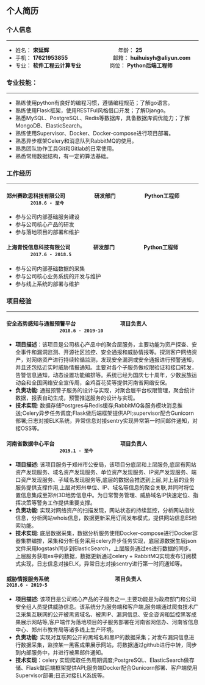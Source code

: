 ## 个人简历

### 个人信息
* * *

- 姓名： __宋延辉__&nbsp;&nbsp;&nbsp;&nbsp;&nbsp;&nbsp;&nbsp;&nbsp;&nbsp;&nbsp;&nbsp;&nbsp;&nbsp;&nbsp;&nbsp;&nbsp;&nbsp;&nbsp;&nbsp;&nbsp;&nbsp;&nbsp;&nbsp;&nbsp;&nbsp;&nbsp;&nbsp;&nbsp;&nbsp;&nbsp;&nbsp;&nbsp;&nbsp;&nbsp;&nbsp;&nbsp;&nbsp;&nbsp;&nbsp;&nbsp;&nbsp;&nbsp;&nbsp;&nbsp;&nbsp;&nbsp;年龄： __25__
- 手机： __17621953855__&nbsp;&nbsp;&nbsp;&nbsp;&nbsp;&nbsp;&nbsp;&nbsp;&nbsp;&nbsp;&nbsp;&nbsp;&nbsp;&nbsp;&nbsp;&nbsp;&nbsp;&nbsp;&nbsp;&nbsp;&nbsp;&nbsp;&nbsp;&nbsp;&nbsp;&nbsp;&nbsp;&nbsp;&nbsp;&nbsp;邮箱： __huihuisyh@aliyun.com__
- 专业： __软件工程云计算专业__&nbsp;&nbsp;&nbsp;&nbsp;&nbsp;&nbsp;&nbsp;&nbsp;&nbsp;&nbsp;&nbsp;&nbsp;&nbsp;&nbsp;&nbsp;&nbsp;&nbsp;&nbsp;&nbsp;岗位： __Python后端工程师__

### 专业技能：
* * *
- 熟练使用python有良好的编程习惯，遵循编程规范；了解go语言。
- 熟练使用Flask框架，使用RESTFul风格借口开发；了解Django。
- 熟悉MySQL、PostgreSQL、Redis等数据库，具备数据库调优能力；了解MongoDB、ElasticSearch。
- 熟练使用Supervisor、Docker、Docker-compose进行项目部署。
- 熟悉异步框架Celery和消息队列RabbitMQ的使用。
- 熟悉团队协作工具Git和Gitlab的日常使用。
- 熟悉常用数据结构，有一定的算法基础。

### 工作经历
* * *
#### __郑州赛欧思科技有限公司__ &nbsp;&nbsp;&nbsp;&nbsp;&nbsp;&nbsp;&nbsp;&nbsp;&nbsp;&nbsp;&nbsp;&nbsp;&nbsp;&nbsp;&nbsp;&nbsp;&nbsp;&nbsp;&nbsp;&nbsp;&nbsp; __研发部门__  &nbsp;&nbsp;&nbsp;&nbsp;&nbsp;&nbsp;&nbsp;&nbsp;&nbsp;&nbsp;&nbsp;&nbsp;&nbsp;&nbsp;&nbsp;&nbsp;&nbsp;&nbsp;&nbsp;&nbsp;&nbsp; __Python工程师__ &nbsp;&nbsp;&nbsp;&nbsp;&nbsp;&nbsp;&nbsp;&nbsp;&nbsp;&nbsp;&nbsp;&nbsp;&nbsp;&nbsp;&nbsp;&nbsp;&nbsp;&nbsp;&nbsp;`2018.6 - 至今`
- 参与公司内部基础服务建设
- 参与公司核心产品的研发
- 参与落地项目的部署和维护

#### __上海青悦信息科技有限公司__  &nbsp;&nbsp;&nbsp;&nbsp;&nbsp;&nbsp;&nbsp;&nbsp;&nbsp;&nbsp;&nbsp;&nbsp;&nbsp;&nbsp;&nbsp;&nbsp; __研发部门__ &nbsp;&nbsp;&nbsp;&nbsp;&nbsp;&nbsp;&nbsp;&nbsp;&nbsp;&nbsp;&nbsp;&nbsp;&nbsp;&nbsp;&nbsp;&nbsp;&nbsp;&nbsp;&nbsp;&nbsp;&nbsp; __Python工程师__ &nbsp;&nbsp;&nbsp;&nbsp;&nbsp;&nbsp;&nbsp;&nbsp;&nbsp;&nbsp;&nbsp;&nbsp;&nbsp;&nbsp;&nbsp;&nbsp;&nbsp;&nbsp;&nbsp;`2017.6 - 2018.5`
- 参与公司内部基础数据的采集
- 参与公司核心业务系统的开发与维护
- 参与线上系统的部署与维护

### 项目经验
* * *
#### __安全态势感知与通报预警平台__ &nbsp;&nbsp;&nbsp;&nbsp;&nbsp;&nbsp;&nbsp;&nbsp;&nbsp;&nbsp;&nbsp;&nbsp;&nbsp;&nbsp;&nbsp;&nbsp;&nbsp;&nbsp;&nbsp;&nbsp;&nbsp;&nbsp;&nbsp;&nbsp;&nbsp;&nbsp;&nbsp;&nbsp;&nbsp;&nbsp;&nbsp;&nbsp;&nbsp;   __项目负责人__  &nbsp;&nbsp;&nbsp;&nbsp;&nbsp;&nbsp;&nbsp;&nbsp;&nbsp;&nbsp;&nbsp;&nbsp;&nbsp;&nbsp;&nbsp;&nbsp;&nbsp;&nbsp;&nbsp;&nbsp;&nbsp;&nbsp;&nbsp;&nbsp;&nbsp;&nbsp;&nbsp;&nbsp;&nbsp;&nbsp;&nbsp;&nbsp;&nbsp;&nbsp;&nbsp;&nbsp;&nbsp;&nbsp;&nbsp;&nbsp;&nbsp; `2018.6 - 2019-10`
- __项目描述__：该项目是公司核心产品中的聚合层服务，主要功能为资产探查、安全事件和漏洞监测、开源社区监控、安全通报和威胁情报等。探测客户网络资产，对网络资产进行持续轮循监测，发现安全漏洞或安全通报进行预警通知，并且还包括近实时威胁情报通知。主要对各个子服务做权限验证和接口转发，告警信息通知，动态设置功能编排等。系统已经为国庆七十周年，少数民族运动会和全国网络安全宣传周，金鸡百花奖等提供河南省网络安保。
- __负责功能__: 通报预警子服务的设计与实现，对聚合层平台权限管理，聚合统计数据，报表自动生成，预警推送服务的设计与实现。
- __技术实现__: 数据存储Postgres与Redis缓存;RabbitMQ各服务模块消息推送;Celery异步任务调度;Flask做后端框架提供API;supervisor配合Gunicorn部署;日志对接ELK系统，异常信息对接sentry实现异常第一时间邮件通知，对接OSS等。

#### __河南省数据中心平台__ &nbsp;&nbsp;&nbsp;&nbsp;&nbsp;&nbsp;&nbsp;&nbsp;&nbsp;&nbsp;&nbsp;&nbsp;&nbsp;&nbsp;&nbsp;&nbsp;&nbsp;&nbsp;&nbsp;&nbsp;&nbsp;&nbsp;&nbsp;&nbsp;&nbsp;&nbsp;&nbsp;&nbsp;&nbsp;&nbsp;&nbsp;&nbsp;&nbsp;&nbsp;&nbsp;&nbsp;&nbsp;&nbsp;&nbsp;&nbsp;&nbsp;&nbsp;&nbsp;&nbsp;&nbsp;&nbsp;&nbsp;&nbsp;&nbsp;&nbsp;   __项目负责人__  &nbsp;&nbsp;&nbsp;&nbsp;&nbsp;&nbsp;&nbsp;&nbsp;&nbsp;&nbsp;&nbsp;&nbsp;&nbsp;&nbsp;&nbsp;&nbsp;&nbsp;&nbsp;&nbsp;&nbsp;&nbsp;&nbsp;&nbsp;&nbsp;&nbsp;&nbsp;&nbsp;&nbsp;&nbsp;&nbsp;&nbsp;&nbsp;&nbsp;&nbsp;&nbsp;&nbsp;&nbsp;&nbsp;&nbsp;&nbsp;&nbsp; `2019.1 - 至今`
- __项目描述__: 该项目服务于郑州市公安局，该项目分底层和上层服务,底层有网站资产发现服务、域名资产发现服务、单位资产发现服务、IP资产发现服务、端口资产发现服务、子域名发现服务等,底层的数据会推送到上层,对上层的业务服务提供支撑作用,上层对郑州单位、IP、域名等信息的聚合关联,并同时将位置信息集成至郑州3D地势信息中。为日常警务管理、威胁域名IP快速定位、指挥决策等警务工作提供重要支撑。
- __负责功能__: 实现对网络资产的扫描发现，网站状态的持续监控，分析网站指纹信息，分析网站whois信息，数据更新采用订阅发布模式，提供网站信息ES检索功能。
- __技术实现__: 底层数据采集，数据分析服务使用Docker-compose进行Docker容器集群编排，采集和分析任务采用celery异步任务实现，底层源数据生层json文件采用logstash同步到ElasticSearch，上层服务通过es进行数据的同步。上层服务获取es中的数据，数据更新通过celery + RabbitMQ实现发布订阅模式实现，日志信息对接ELK，异常日志对接sentry进行第一时间通知等。

#### __威胁情报服务系统__ &nbsp;&nbsp;&nbsp;&nbsp;&nbsp;&nbsp;&nbsp;&nbsp;&nbsp;&nbsp;&nbsp;&nbsp;&nbsp;&nbsp;&nbsp;&nbsp;&nbsp;&nbsp;&nbsp;&nbsp;&nbsp;&nbsp;&nbsp;&nbsp;&nbsp;&nbsp;&nbsp;&nbsp;&nbsp;&nbsp;&nbsp;&nbsp;&nbsp;&nbsp;&nbsp;&nbsp;&nbsp;&nbsp;&nbsp;&nbsp;&nbsp;&nbsp;&nbsp;&nbsp;&nbsp;&nbsp;&nbsp;&nbsp;&nbsp;&nbsp;   __项目负责人__  &nbsp;&nbsp;&nbsp;&nbsp;&nbsp;&nbsp;&nbsp;&nbsp;&nbsp;&nbsp;&nbsp;&nbsp;&nbsp;&nbsp;&nbsp;&nbsp;&nbsp;&nbsp;&nbsp;&nbsp;&nbsp;&nbsp;&nbsp;&nbsp;&nbsp;&nbsp;&nbsp;&nbsp;&nbsp;&nbsp;&nbsp;&nbsp;&nbsp;&nbsp;&nbsp;&nbsp;&nbsp;&nbsp;&nbsp;&nbsp;&nbsp; `2018.6 - 2019-5`
- __项目描述__: 该项目是公司核心产品的子服务之一,主要功能是为政府部门和公司安全组人员提供威胁信息。该系统分为服务端和客户端,服务端通过爬虫技术广泛采集互联网的公开被黑资域名、被黑IP、漏洞信息、安全咨询和监控黑客成果展示网站等,客户端作为落地项目的子服务部署在河南省网信办、河南省信息中心、郑州市教育局等诸多线上生产环境。
- __负责功能__: 实现对互联网公开的黑域名和黑IP的数据采集；对发布漏洞信息进行数据采集，监控某一黑客成果展示网站，将数据通过github进行中转，同步到内部服务中，并进行被黑邮件通知。
- __技术实现__：celery 实现爬取任务周期调度;PostgreSQL、ElasticSearch做存储、Flask做后端框架提供API;服务端Docker配合Gunicorn部署、客户端使用Supervisor部署;日志对接ELK系统等。